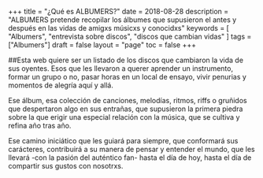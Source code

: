 +++
title = "¿Qué es ALBUMERS?"
date = 2018-08-28
description = "ALBUMERS pretende recopilar los álbumes que supusieron el antes y después en las vidas de amigxs músicxs y conocidxs"
keywords = [
  "Albumers",
  "entrevista sobre discos",
  "discos que cambian vidas"
]
tags = ["Albumers"]
draft = false
layout = "page"
toc = false
+++  
<p>##Esta web quiere ser un listado de los discos que cambiaron la vida de sus oyentes. Esos que les llevaron a querer aprender un instrumento, formar un grupo o no, pasar horas en un local de ensayo, vivir penurias y momentos de alegría aquí y allá.</p>

<p>Ese álbum, esa colección de canciones, melodías, ritmos, riffs o gruñidos que despertaron algo en sus entrañas, que supusieron la primera piedra sobre la que erigir una especial relación con la música, que se cultiva y refina año tras año.</p>

<p>Ese camino iniciático que les guiará para siempre, que conformará sus carácteres, contribuirá a su manera de pensar y entender el mundo, que les llevará -con la pasión del auténtico fan- hasta el día de hoy, hasta el día de compartir sus gustos con nosotrxs.</p>

